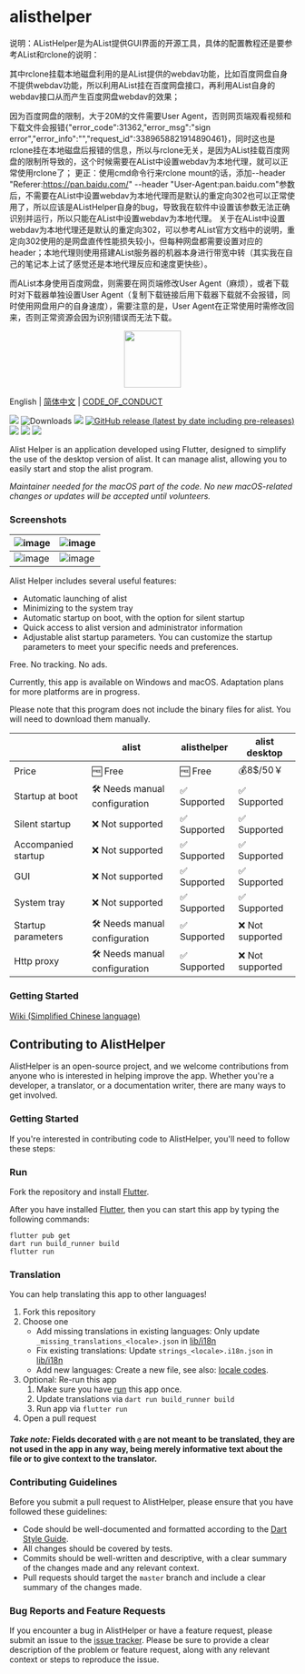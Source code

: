 # alisthelper

说明：AListHelper是为AList提供GUI界面的开源工具，具体的配置教程还是要参考AList和rclone的说明：

其中rclone挂载本地磁盘利用的是AList提供的webdav功能，比如百度网盘自身不提供webdav功能，所以利用AList挂在百度网盘接口，再利用AList自身的webdav接口从而产生百度网盘webdav的效果；

因为百度网盘的限制，大于20M的文件需要User Agent，否则网页端观看视频和下载文件会报错{"error_code":31362,"error_msg":"sign error","error_info":"","request_id":3389658821914890461}，同时这也是rclone挂在本地磁盘后报错的信息，所以与rclone无关，是因为AList挂载百度网盘的限制所导致的，这个时候需要在AList中设置webdav为本地代理，就可以正常使用rclone了；
更正：使用cmd命令行来rclone mount的话，添加--header "Referer:https://pan.baidu.com/"  --header "User-Agent:pan.baidu.com"参数后，不需要在AList中设置webdav为本地代理而是默认的重定向302也可以正常使用了，所以应该是AListHelper自身的bug，导致我在软件中设置该参数无法正确识别并运行，所以只能在AList中设置webdav为本地代理。
关于在AList中设置webdav为本地代理还是默认的重定向302，可以参考AList官方文档中的说明，重定向302使用的是网盘直传性能损失较小，但每种网盘都需要设置对应的header；本地代理则使用搭建AList服务器的机器本身进行带宽中转（其实我在自己的笔记本上试了感觉还是本地代理反应和速度更快些）。

而AList本身使用百度网盘，则需要在网页端修改User Agent（麻烦），或者下载时对下载器单独设置User Agent（复制下载链接后用下载器下载就不会报错，同时使用网盘用户的自身速度），需要注意的是，User Agent在正常使用时需修改回来，否则正常资源会因为识别错误而无法下载。

<p align="center">
  <img src="https://github.com/Xmarmalade/alisthelper/assets/16839488/2067509c-756e-48cd-8f20-5ea961f46ef7" width="100" height="100">
</p>

English | [简体中文](./README_zh-Hans.md) |  [CODE_OF_CONDUCT](./CODE_OF_CONDUCT.md)

![](https://img.shields.io/badge/language-dart-blue.svg?style=for-the-badge&color=00ACC1)
![Downloads](https://img.shields.io/badge/flutter-00B0FF?style=for-the-badge&logo=flutter)
[![](https://img.shields.io/github/downloads/Xmarmalade/alisthelper/total?style=for-the-badge&color=FF2196)](https://github.com/Xmarmalade/alisthelper/releases)
[![GitHub release (latest by date including pre-releases)](https://img.shields.io/github/v/release/Xmarmalade/alisthelper?include_prereleases&style=for-the-badge)](https://github.com/Xmarmalade/alisthelper/releases/latest)
[![](https://img.shields.io/github/license/Xmarmalade/alisthelper?style=for-the-badge)](./LICENSE)
![](https://img.shields.io/github/stars/Xmarmalade/alisthelper?style=for-the-badge)
![](https://img.shields.io/github/issues/Xmarmalade/alisthelper?style=for-the-badge&color=9C27B0)

Alist Helper is an application developed using Flutter, designed to simplify the use of the desktop version of alist. It can manage alist, allowing you to easily start and stop the alist program.

*Maintainer needed for the macOS part of the code. No new macOS-related changes or updates will be accepted until volunteers.*

### Screenshots
| ![image](https://github.com/Xmarmalade/alisthelper/assets/16839488/5b77df3a-8b07-40e4-adc5-9f0907f6a3f9) | ![image](https://github.com/Xmarmalade/alisthelper/assets/16839488/5a85db81-de92-4362-8c01-73e89482dcb7) |
| --------------------------------------------------------------------------------------------------------------- | --------------------------------------------------------------------------------------------------------------- |
| ![image](https://github.com/Xmarmalade/alisthelper/assets/16839488/0f28c3a0-aac5-40ac-87e1-e53ae597a738) | ![image](https://github.com/Xmarmalade/alisthelper/assets/16839488/e1b23c3c-cc62-4df8-8406-da41f798416e) |

Alist Helper includes several useful features:

- Automatic launching of alist
- Minimizing to the system tray
- Automatic startup on boot, with the option for silent startup
- Quick access to alist version and administrator information
- Adjustable alist startup parameters. You can customize the startup parameters to meet your specific needs and preferences.

Free. No tracking. No ads.

Currently, this app is available on Windows and macOS. Adaptation plans for more platforms are in progress.

Please note that this program does not include the binary files for alist. You will need to download them manually.

|                     | alist                        | alisthelper | alist desktop   |
| ------------------- | ---------------------------- | ----------- | --------------- |
| Price               | 🆓 Free                       | 🆓 Free      | 💰8$/50￥         |
| Startup at boot     | 🛠️ Needs manual configuration | ✅ Supported | ✅ Supported     |
| Silent startup      | ❌ Not supported              | ✅ Supported | ✅ Supported     |
| Accompanied startup | ❌ Not supported              | ✅ Supported | ✅ Supported     |
| GUI                 | ❌ Not supported              | ✅ Supported | ✅ Supported     |
| System tray         | ❌ Not supported              | ✅ Supported | ✅ Supported     |
| Startup parameters  | 🛠️ Needs manual configuration | ✅ Supported | ❌ Not supported |
| Http proxy          | 🛠️ Needs manual configuration | ✅ Supported | ❌ Not supported |

### Getting Started
[Wiki (Simplified Chinese language)](https://github.com/Xmarmalade/alisthelper/wiki)

## Contributing to AlistHelper

AlistHelper is an open-source project, and we welcome contributions from anyone who is interested in helping improve the app. Whether you're a developer, a translator, or a documentation writer, there are many ways to get involved.

### Getting Started

If you're interested in contributing code to AlistHelper, you'll need to follow these steps:

### Run

Fork the repository and install [Flutter](https://flutter.dev).

After you have installed [Flutter](https://flutter.dev), then you can start this app by typing the following commands:

```shell
flutter pub get
dart run build_runner build
flutter run
```

### Translation

You can help translating this app to other languages!

1. Fork this repository
2. Choose one
   - Add missing translations in existing languages: Only update `_missing_translations_<locale>.json` in [lib/i18n](https://github.com/Xmarmalade/alisthelper/tree/master/lib/i18n)
   - Fix existing translations: Update `strings_<locale>.i18n.json` in [lib/i18n](https://github.com/Xmarmalade/alisthelper/tree/master/lib/i18n)
   - Add new languages: Create a new file, see also: [locale codes](https://saimana.com/list-of-country-locale-code/).
3. Optional: Re-run this app
   1. Make sure you have [run](#run) this app once.
   2. Update translations via `dart run build_runner build`
   3. Run app via `flutter run`
4. Open a pull request

#### _Take note:_ Fields decorated with `@` are not meant to be translated, they are not used in the app in any way, being merely informative text about the file or to give context to the translator.

### Contributing Guidelines

Before you submit a pull request to AlistHelper, please ensure that you have followed these guidelines:

- Code should be well-documented and formatted according to the [Dart Style Guide](https://dart.dev/guides/language/effective-dart/style).
- All changes should be covered by tests.
- Commits should be well-written and descriptive, with a clear summary of the changes made and any relevant context.
- Pull requests should target the `master` branch and include a clear summary of the changes made.

### Bug Reports and Feature Requests

If you encounter a bug in AlistHelper or have a feature request, please submit an issue to the [issue tracker](https://github.com/Xmarmalade/alisthelper/issues). Please be sure to provide a clear description of the problem or feature request, along with any relevant context or steps to reproduce the issue.
